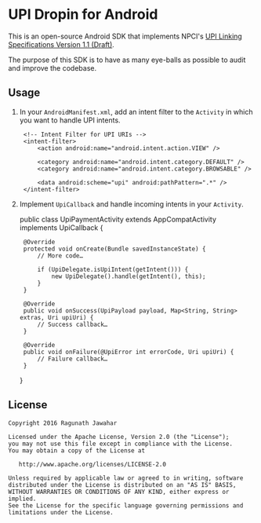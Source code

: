 UPI Dropin for Android
======================
This is an open-source Android SDK that implements NPCI's [UPI Linking Specifications Version 1.1 (Draft)](http://www.npci.org.in/documents/UPI-Linking-Specs-ver-1.1_draft.pdf).

The purpose of this SDK is to have as many eye-balls as possible to audit and improve the codebase.

Usage
-----
1. In your `AndroidManifest.xml`, add an intent filter to the `Activity` in which you want to handle UPI intents.

    <activity android:name=".UpiPaymentActivity">

        <!-- Intent Filter for UPI URIs -->
        <intent-filter>
            <action android:name="android.intent.action.VIEW" />

            <category android:name="android.intent.category.DEFAULT" />
            <category android:name="android.intent.category.BROWSABLE" />

            <data android:scheme="upi" android:pathPattern=".*" />
        </intent-filter>
    </activity>

2. Implement `UpiCallback` and handle incoming intents in your `Activity`.


    public class UpiPaymentActivity extends AppCompatActivity implements UpiCallback {

        @Override
        protected void onCreate(Bundle savedInstanceState) {
            // More code…

            if (UpiDelegate.isUpiIntent(getIntent())) {
                new UpiDelegate().handle(getIntent(), this);
            }
        }

        @Override
        public void onSuccess(UpiPayload payload, Map<String, String> extras, Uri upiUri) {
            // Success callback…
        }

        @Override
        public void onFailure(@UpiError int errorCode, Uri upiUri) {
            // Failure callback…
        }
    }

License
-------

    Copyright 2016 Ragunath Jawahar

    Licensed under the Apache License, Version 2.0 (the "License");
    you may not use this file except in compliance with the License.
    You may obtain a copy of the License at

       http://www.apache.org/licenses/LICENSE-2.0

    Unless required by applicable law or agreed to in writing, software
    distributed under the License is distributed on an "AS IS" BASIS,
    WITHOUT WARRANTIES OR CONDITIONS OF ANY KIND, either express or implied.
    See the License for the specific language governing permissions and
    limitations under the License.
